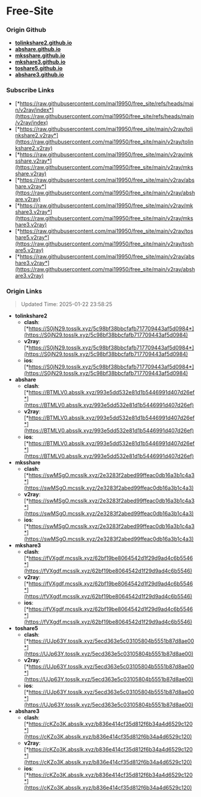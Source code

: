 # Free-Site

### Origin Github

- [**tolinkshare2.github.io**](https://github.com/tolinkshare2/tolinkshare2.github.io)
- [**abshare.github.io**](https://github.com/abshare/abshare.github.io)
- [**mksshare.github.io**](https://github.com/mksshare/mksshare.github.io)
- [**mkshare3.github.io**](https://github.com/mkshare3/mkshare3.github.io)
- [**toshare5.github.io**](https://github.com/toshare5/toshare5.github.io)
- [**abshare3.github.io**](https://github.com/abshare3/abshare3.github.io)

### Subscribe Links

- [*https://raw.githubusercontent.com/mai19950/free_site/refs/heads/main/v2ray/index*](https://raw.githubusercontent.com/mai19950/free_site/refs/heads/main/v2ray/index)
- [*https://raw.githubusercontent.com/mai19950/free_site/main/v2ray/tolinkshare2.v2ray*](https://raw.githubusercontent.com/mai19950/free_site/main/v2ray/tolinkshare2.v2ray)
- [*https://raw.githubusercontent.com/mai19950/free_site/main/v2ray/mksshare.v2ray*](https://raw.githubusercontent.com/mai19950/free_site/main/v2ray/mksshare.v2ray)
- [*https://raw.githubusercontent.com/mai19950/free_site/main/v2ray/abshare.v2ray*](https://raw.githubusercontent.com/mai19950/free_site/main/v2ray/abshare.v2ray)
- [*https://raw.githubusercontent.com/mai19950/free_site/main/v2ray/mkshare3.v2ray*](https://raw.githubusercontent.com/mai19950/free_site/main/v2ray/mkshare3.v2ray)
- [*https://raw.githubusercontent.com/mai19950/free_site/main/v2ray/toshare5.v2ray*](https://raw.githubusercontent.com/mai19950/free_site/main/v2ray/toshare5.v2ray)
- [*https://raw.githubusercontent.com/mai19950/free_site/main/v2ray/abshare3.v2ray*](https://raw.githubusercontent.com/mai19950/free_site/main/v2ray/abshare3.v2ray)

### Origin Links

> Updated Time: 2025-01-22 23:58:25

- **tolinkshare2**
  - **clash**: [*https://S0jN29.tosslk.xyz/5c98bf38bbcfafb717709443af5d0984*](https://S0jN29.tosslk.xyz/5c98bf38bbcfafb717709443af5d0984)
  - **v2ray**: [*https://S0jN29.tosslk.xyz/5c98bf38bbcfafb717709443af5d0984*](https://S0jN29.tosslk.xyz/5c98bf38bbcfafb717709443af5d0984)
  - **ios**: [*https://S0jN29.tosslk.xyz/5c98bf38bbcfafb717709443af5d0984*](https://S0jN29.tosslk.xyz/5c98bf38bbcfafb717709443af5d0984)
- **abshare**
  - **clash**: [*https://BTMLV0.absslk.xyz/993e5dd532e81d1b5446991d407d26ef*](https://BTMLV0.absslk.xyz/993e5dd532e81d1b5446991d407d26ef)
  - **v2ray**: [*https://BTMLV0.absslk.xyz/993e5dd532e81d1b5446991d407d26ef*](https://BTMLV0.absslk.xyz/993e5dd532e81d1b5446991d407d26ef)
  - **ios**: [*https://BTMLV0.absslk.xyz/993e5dd532e81d1b5446991d407d26ef*](https://BTMLV0.absslk.xyz/993e5dd532e81d1b5446991d407d26ef)
- **mksshare**
  - **clash**: [*https://swMSgO.mcsslk.xyz/2e3283f2abed99ffeac0db16a3b1c4a3*](https://swMSgO.mcsslk.xyz/2e3283f2abed99ffeac0db16a3b1c4a3)
  - **v2ray**: [*https://swMSgO.mcsslk.xyz/2e3283f2abed99ffeac0db16a3b1c4a3*](https://swMSgO.mcsslk.xyz/2e3283f2abed99ffeac0db16a3b1c4a3)
  - **ios**: [*https://swMSgO.mcsslk.xyz/2e3283f2abed99ffeac0db16a3b1c4a3*](https://swMSgO.mcsslk.xyz/2e3283f2abed99ffeac0db16a3b1c4a3)
- **mkshare3**
  - **clash**: [*https://fVXgdf.mcsslk.xyz/62bf19be8064542d1f29d9ad4c6b5546*](https://fVXgdf.mcsslk.xyz/62bf19be8064542d1f29d9ad4c6b5546)
  - **v2ray**: [*https://fVXgdf.mcsslk.xyz/62bf19be8064542d1f29d9ad4c6b5546*](https://fVXgdf.mcsslk.xyz/62bf19be8064542d1f29d9ad4c6b5546)
  - **ios**: [*https://fVXgdf.mcsslk.xyz/62bf19be8064542d1f29d9ad4c6b5546*](https://fVXgdf.mcsslk.xyz/62bf19be8064542d1f29d9ad4c6b5546)
- **toshare5**
  - **clash**: [*https://UJp63Y.tosslk.xyz/5ecd363e5c03105804b5551b87d8ae00*](https://UJp63Y.tosslk.xyz/5ecd363e5c03105804b5551b87d8ae00)
  - **v2ray**: [*https://UJp63Y.tosslk.xyz/5ecd363e5c03105804b5551b87d8ae00*](https://UJp63Y.tosslk.xyz/5ecd363e5c03105804b5551b87d8ae00)
  - **ios**: [*https://UJp63Y.tosslk.xyz/5ecd363e5c03105804b5551b87d8ae00*](https://UJp63Y.tosslk.xyz/5ecd363e5c03105804b5551b87d8ae00)
- **abshare3**
  - **clash**: [*https://cKZo3K.absslk.xyz/b836e414cf35d812f6b34a4d6529c120*](https://cKZo3K.absslk.xyz/b836e414cf35d812f6b34a4d6529c120)
  - **v2ray**: [*https://cKZo3K.absslk.xyz/b836e414cf35d812f6b34a4d6529c120*](https://cKZo3K.absslk.xyz/b836e414cf35d812f6b34a4d6529c120)
  - **ios**: [*https://cKZo3K.absslk.xyz/b836e414cf35d812f6b34a4d6529c120*](https://cKZo3K.absslk.xyz/b836e414cf35d812f6b34a4d6529c120)
